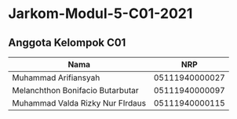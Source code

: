 # Jarkom-Modul-5-C01-2021

## Anggota Kelompok C01
| Nama | NRP |
| ------------- | ------------- |
| Muhammad Arifiansyah| 05111940000027   |
| Melanchthon Bonifacio Butarbutar  | 05111940000097  |
| Muhammad Valda Rizky Nur FIrdaus | 05111940000115  |

